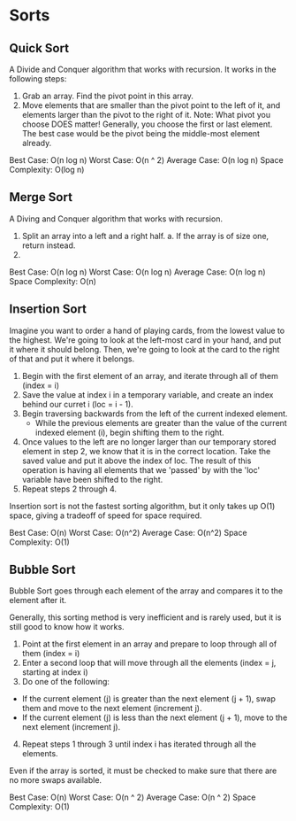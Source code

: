 # Sorts

## Quick Sort

A Divide and Conquer algorithm that works with recursion. It works in the following steps:

1. Grab an array. Find the pivot point in this array.
2. Move elements that are smaller than the pivot point to the left of it, and elements larger than the pivot to the right of it.
Note: What pivot you choose DOES matter! Generally, you choose the first or last element.
The best case would be the pivot being the middle-most element already.

Best Case: O(n log n)
Worst Case: O(n ^ 2)
Average Case: O(n log n)
Space Complexity: O(log n)

## Merge Sort

A Diving and Conquer algorithm that works with recursion.

1. Split an array into a left and a right half.
   a. If the array is of size one, return instead.
2. 

Best Case: O(n log n)
Worst Case: O(n log n)
Average Case: O(n log n)
Space Complexity: O(n)

## Insertion Sort

Imagine you want to order a hand of playing cards, from the lowest value to the highest. We're going to look at the left-most card in your hand, and put it where it should belong. Then, we're going to look at the card to the right of that and put it where it belongs.

1. Begin with the first element of an array, and iterate through all of them (index = i)
2. Save the value at index i in a temporary variable, and create an index behind our curret i (loc = i - 1).
3. Begin traversing backwards from the left of the current indexed element.
   * While the previous elements are greater than the value of the current indexed element (i), begin shifting them to the right.
4. Once values to the left are no longer larger than our temporary stored element in step 2, we know that it is in the correct location. Take the saved value and put it above the index of loc. The result of this operation is having all elements that we 'passed' by with the 'loc' variable have been shifted to the right.
5. Repeat steps 2 through 4.

Insertion sort is not the fastest sorting algorithm, but it only takes up O(1) space, giving a tradeoff of speed for space required.

Best Case: O(n)
Worst Case: O(n^2)
Average Case: O(n^2)
Space Complexity: O(1)

## Bubble Sort

Bubble Sort goes through each element of the array and compares it to the element after it.

Generally, this sorting method is very inefficient and is rarely used, but it is still good to know how it works.

1. Point at the first element in an array and prepare to loop through all of them (index = i)
2. Enter a second loop that will move through all the elements (index = j, starting at index i)
3. Do one of the following:
  * If the current element (j) is greater than the next element (j + 1), swap them and move to the next element (increment j).
  * If the current element (j) is less than the next element (j + 1), move to the next element (increment j).
4. Repeat steps 1 through 3 until index i has iterated through all the elements.

Even if the array is sorted, it must be checked to make sure that there are no more swaps available.

Best Case: O(n)
Worst Case: O(n ^ 2)
Average Case: O(n ^ 2)
Space Complexity: O(1)
